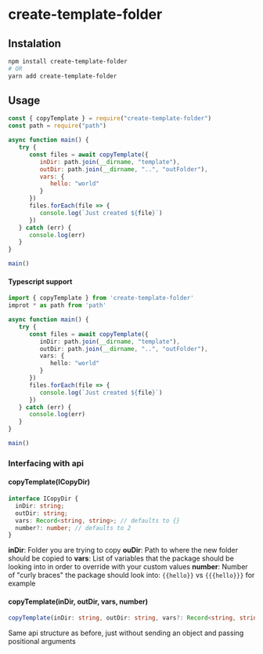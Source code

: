 # create-template-folder

## Instalation

```sh
npm install create-template-folder
# OR
yarn add create-template-folder
```

## Usage
```js
const { copyTemplate } = require("create-template-folder")
const path = require("path")

async function main() {
   try {
      const files = await copyTemplate({
         inDir: path.join(__dirname, "template"),
         outDir: path.join(__dirname, "..", "outFolder"),
         vars: {
            hello: "world"
         }
      })
      files.forEach(file => {
         console.log(`Just created ${file}`)
      })
   } catch (err) {
      console.log(err)
   }
}

main()
```

#### Typescript support
```ts
import { copyTemplate } from 'create-template-folder'
improt * as path from 'path'

async function main() {
   try {
      const files = await copyTemplate({
         inDir: path.join(__dirname, "template"),
         outDir: path.join(__dirname, "..", "outFolder"),
         vars: {
            hello: "world"
         }
      })
      files.forEach(file => {
         console.log(`Just created ${file}`)
      })
   } catch (err) {
      console.log(err)
   }
}

main()
```

### Interfacing with api
#### copyTemplate(ICopyDir)

```ts
interface ICopyDir {
  inDir: string;
  outDir: string;
  vars: Record<string, string>; // defaults to {}
  number?: number; // defaults to 2
}
```
**inDir**: Folder you are trying to copy
**ouDir**: Path to where the new folder should be copied to
**vars**: List of variables that the package should be looking into in order to override with your custom values
**number**: Number of "curly braces" the package should look into: `{{hello}}` vs `{{{hello}}}` for example


#### copyTemplate(inDir, outDir, vars, number)
```ts
copyTemplate(inDir: string, outDir: string, vars?: Record<string, string>,  number?: number) {}
```

Same api structure as before, just without sending an object and passing positional arguments